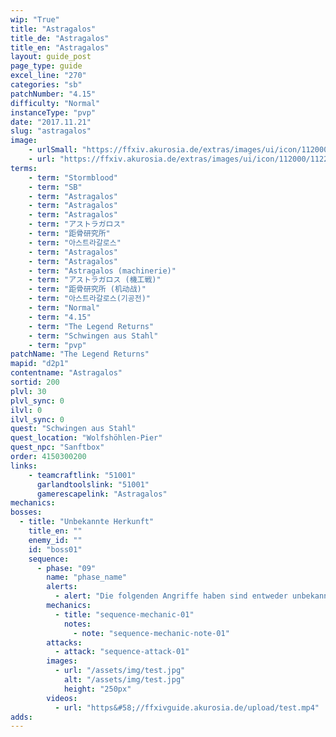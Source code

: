 ```yaml
---
wip: "True"
title: "Astragalos"
title_de: "Astragalos"
title_en: "Astragalos"
layout: guide_post
page_type: guide
excel_line: "270"
categories: "sb"
patchNumber: "4.15"
difficulty: "Normal"
instanceType: "pvp"
date: "2017.11.21"
slug: "astragalos"
image:
    - urlSmall: "https://ffxiv.akurosia.de/extras/images/ui/icon/112000/112257.png"
    - url: "https://ffxiv.akurosia.de/extras/images/ui/icon/112000/112257.png"
terms:
    - term: "Stormblood"
    - term: "SB"
    - term: "Astragalos"
    - term: "Astragalos"
    - term: "Astragalos"
    - term: "アストラガロス"
    - term: "距骨研究所"
    - term: "아스트라갈로스"
    - term: "Astragalos"
    - term: "Astragalos"
    - term: "Astragalos (machinerie)"
    - term: "アストラガロス (機工戦)"
    - term: "距骨研究所 (机动战)"
    - term: "아스트라갈로스(기공전)"
    - term: "Normal"
    - term: "4.15"
    - term: "The Legend Returns"
    - term: "Schwingen aus Stahl"
    - term: "pvp"
patchName: "The Legend Returns"
mapid: "d2p1"
contentname: "Astragalos"
sortid: 200
plvl: 30
plvl_sync: 0
ilvl: 0
ilvl_sync: 0
quest: "Schwingen aus Stahl"
quest_location: "Wolfshöhlen-Pier"
quest_npc: "Sanftbox"
order: 4150300200
links:
    - teamcraftlink: "51001"
      garlandtoolslink: "51001"
      gamerescapelink: "Astragalos"
mechanics:
bosses:
  - title: "Unbekannte Herkunft"
    title_en: ""
    enemy_id: ""
    id: "boss01"
    sequence:
      - phase: "09"
        name: "phase_name"
        alerts:
          - alert: "Die folgenden Angriffe haben sind entweder unbekannt oder haben keine klare Herkunft"
        mechanics:
          - title: "sequence-mechanic-01"
            notes:
              - note: "sequence-mechanic-note-01"
        attacks:
          - attack: "sequence-attack-01"
        images:
          - url: "/assets/img/test.jpg"
            alt: "/assets/img/test.jpg"
            height: "250px"
        videos:
          - url: "https&#58;//ffxivguide.akurosia.de/upload/test.mp4"
adds:
---
```

